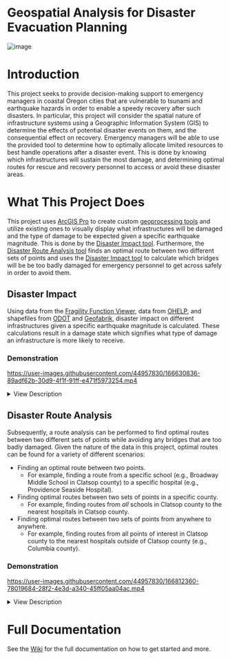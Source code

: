 # Geospatial Analysis for Disaster Evacuation Planning
![image](https://user-images.githubusercontent.com/44957830/166630022-0c38a204-f8e4-4339-8681-2eba715a1571.png)

# Introduction
This project seeks to provide decision-making support to emergency managers in coastal Oregon cities that are vulnerable to tsunami and earthquake hazards in order to enable a speedy recovery after such disasters. In particular, this project will consider the spatial nature of infrastructure systems using a Geographic Information System (GIS) to determine the effects of potential disaster events on them, and the consequential effect on recovery. Emergency managers will be able to use the provided tool to determine how to optimally allocate limited resources to best handle operations after a disaster event. This is done by knowing which infrastructures will sustain the most damage, and determining optimal routes for rescue and recovery personnel to access or avoid these disaster areas.

# What This Project Does
This project uses [ArcGIS Pro](https://www.esri.com/en-us/arcgis/products/arcgis-pro/overview) to create custom [geoprocessing tools](https://pro.arcgis.com/en/pro-app/latest/help/analysis/geoprocessing/basics/what-is-geoprocessing-.htm) and utilize existing ones to visually display what infrastructures will be damaged and the type of damage to be expected given a specific earthquake magnitude. This is done by the [Disaster Impact tool](https://github.com/thejosehuerta/GADEP/edit/main/README.md#disaster-impact). Furthermore, the [Disaster Route Analysis tool](https://github.com/thejosehuerta/GADEP/edit/main/README.md#disaster-route-analysis) finds an optimal route between two different sets of points and uses the [Disaster Impact tool](https://github.com/thejosehuerta/GADEP/edit/main/README.md#disaster-impact) to calculate which bridges will be be too badly damaged for emergency personnel to get across safely in order to avoid them.
## Disaster Impact
Using data from the [Fragility Function Viewer](https://clip.engr.oregonstate.edu/), data from [OHELP](https://ohelp.oregonstate.edu/), and shapefiles from [ODOT](https://www.oregon.gov/odot/Data/Pages/GIS-Data.aspx) and [Geofabrik](https://download.geofabrik.de/north-america/us/oregon.html), disaster impact on different infrastructures given a specific earthquake magnitude is calculated. These calculations result in a damage state which signifies what type of damage an infrastructure is more likely to receive.
### Demonstration
https://user-images.githubusercontent.com/44957830/166630836-89adf62b-30d9-4f1f-91ff-e471f5973254.mp4
<details>
  <summary>View Description</summary>
  
  * First, we select a specific bridge and see its damage state of "None" given an earthquake magnitude of 8.1.
  * We then open the Disaster Impact tool, select the "Bridges" feature class and an earthquake magnitude of 9.0 as our parameters then click "Run".
  * Once the tool finishes running, we're greeted with a success message. We refresh the map then click on the same bridge again and see that its damage state has been updated to "Moderate" given an earthquake magnitude of 9.0.
</details>

## Disaster Route Analysis
Subsequently, a route analysis can be performed to find optimal routes between two different sets of points while avoiding any bridges that are too badly damaged. Given the nature of the data in this project, optimal routes can be found for a variety of different scenarios:
* Finding an optimal route between two points.
  * For example, finding a route from a specific school (e.g., Broadway Middle School in Clatsop county) to a specific hospital (e.g., Providence Seaside Hospital).
* Finding optimal routes between two sets of points in a specific county.
  * For example, finding routes from *all* schools in Clatsop county to the nearest hospitals in Clatsop county.
* Finding optimal routes between two sets of points from anywhere to anywhere.
  * For example, finding routes from all points of interest in Clatsop county to the nearest hospitals outside of Clatsop county (e.g., Columbia county).
### Demonstration
https://user-images.githubusercontent.com/44957830/166812360-78019684-28f2-4e3d-a340-45ff05aa04ac.mp4
<details>
  <summary>View Description</summary>
  
  * First, we select three different bridges in Seaside, Oregon. They all have a damage state of "None" given an earthquake magnitude of 8.1
  * Then, we select a few hotels that are close to the bridges. These will be our starting points in the route analysis. 
  * Next, we select Seaside Fire Department as this point will be our end point. Selecting these points is not necessary to the analysis; they were only selected to show their attributes.
  * To actually perform the route analysis, we open the Disaster Route Analysis tool and begin entering our parameters:
    * We select an earthquake magnitude of 9.0 to update the damage states for the bridges in order to see how this earthquake magnitude will affect finding the best routes.
    * We then choose the Points of Interest feature layer as our starting points. Then, using an SQL expression, we can filter this feature layer to only have the hotels be our starting points.
    * The same feature layer is used as our end points parameter, except now we filter the feature layer to only have fire stations as our end points.
    * The number of facilities parameter is how many end points (facilities) will be found for _each_ starting point. We choose one, meaning we want to find only one fire station for each hotel.
    * Next, we name our analysis. This name can be anything.
    * We click "Run", then click on "View Details" to view what the tool is doing in the background. **Note:** this video skipped the amount of time it takes to run this tool; it actually took 30 seconds to run.
    * We can then see the exported route layer, titled "HotelsToFireStations", appear on the map with each unique route being a different color.
    * Next, we click and drag the exported route layer lower in the Drawing Order. This lets us see the bridges better.
    * Lastly, we refresh the map and click on the same bridges to see that their damage states have been updated. Any bridges with a damage state of "Slight" or higher will be avoided in the route analysis. Looking at the routes produced, we can see this in effect. **Note:** there are some routes that stray in from outside the current scope of the map, these are routes from hotels that aren't shown on the map.
  
</details>

# Full Documentation
See the [Wiki](https://github.com/thejosehuerta/GADEP/wiki) for the full documentation on how to get started and more.

